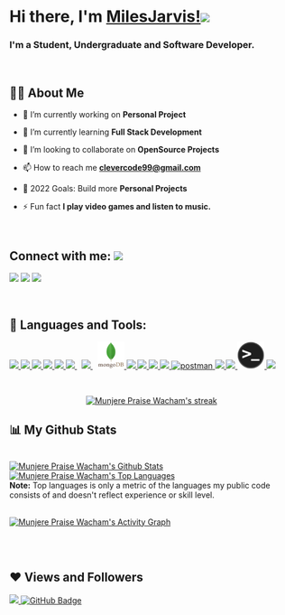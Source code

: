<h1 align="left">Hi there, I'm  <a href="https://munjere.github.io/tech">MilesJarvis!</a><img src="https://raw.githubusercontent.com/MartinHeinz/MartinHeinz/master/wave.gif" width="30px"></h1>

<h3 align="left">I'm a Student, Undergraduate and Software Developer.</h3>

<br/>

## 🙋‍♂️ About Me

-   🔭 I’m currently working on **Personal Project**

-   🌱 I’m currently learning **Full Stack Development**

-   👯 I’m looking to collaborate on **OpenSource Projects**

-   📫 How to reach me **clevercode99@gmail.com**

-   🥅 2022 Goals: Build more **Personal Projects**

-   ⚡ Fun fact **I play video games and listen to music.**

<br/>

## Connect with me: <img src="https://media.giphy.com/media/LnQjpWaON8nhr21vNW/giphy.gif" height="32">

<p align="left">
<!-- need to update twitter and linkedin accounts-->
<a href = "https://www.linkedin.com//"><img src="https://img.icons8.com/fluent/35/000000/linkedin.png"/></a>
<!--<a href = "https://www.facebook.com//"><img src="https://img.icons8.com/doodle/35/000000/facebook-new.png"/></a>, -->
<a href = "https://twitter.com/"><img src="https://img.icons8.com/fluent/35/000000/twitter.png"/></a>
<a href = "https://telegram.org/"><img src="https://img.icons8.com/color/35/000000/telegram-app--v1.png"/></a>
<!--<a href = "https://www.instagram.com/praisekrys/"><img src="https://img.icons8.com/fluent/35/000000/instagram-new.png"/></a> -->

</p>

<br/>

## 🚀 Languages and Tools:

<p align="left"> 
    <a href="https://www.w3.org/html/" target="_blank"> <img src="https://img.icons8.com/color/48/000000/html-5.png"/> </a> 
    <a href="https://www.w3schools.com/css/" target="_blank"> <img src="https://img.icons8.com/color/48/000000/css3.png"/> </a> 
    <a href="https://sass-lang.com/" target="_blank"><img src="https://img.icons8.com/color/48/000000/sass.png"/> </a> 
    <a href="https://developer.mozilla.org/en-US/docs/Web/JavaScript" target="_blank"> <img src="https://img.icons8.com/color/48/000000/javascript.png"/> </a> 
    <a href="https://reactjs.org/" target="_blank"> <img src="https://img.icons8.com/color/48/000000/react-native.png"/> </a>
    <a style="padding-right:8px;" href="https://nodejs.org" target="_blank"> <img src="https://img.icons8.com/color/48/000000/nodejs.png"/> </a> 
    <a style="padding-right:8px;" href="https://www.mysql.com/" target="_blank"> <img src="https://img.icons8.com/fluent/50/000000/mysql-logo.png"/> </a>
    <a href="https://www.mongodb.com/" target="_blank"> <img src="https://raw.githubusercontent.com/devicons/devicon/master/icons/mongodb/mongodb-original-wordmark.svg" alt="mongodb" width="48" height="48"/> </a> 
    <a href="https://firebase.google.com/" target="_blank"> <img src="https://img.icons8.com/color/48/000000/firebase.png"/> </a> 
    <a href="https://code.visualstudio.com/" target="_blank"> <img src="https://img.icons8.com/color/48/000000/visual-studio-code-2019.png"/> </a>
    <a href="https://www.jetbrains.com/pycharm/" target="_blank"> <img src="https://img.icons8.com/color/48/000000/pycharm.png"/> </a>
    <a href="https://www.python.org/" target="_blank"> <img src="https://img.icons8.com/color/48/000000/python.png"/> </a>
    <a href="https://postman.com" target="_blank"> <img src="https://www.vectorlogo.zone/logos/getpostman/getpostman-icon.svg" alt="postman" width="45" height="45"/> </a>   
    <a href="https://git-scm.com/" target="_blank"> <img src="https://img.icons8.com/color/48/000000/git.png"/> </a> 
    <a href="https://redux.js.org" target="_blank"> <img src="https://img.icons8.com/color/48/000000/redux.png"/> </a>
    <a href="https://raw.githubusercontent.com/" target="_blank"><img alt="terminal" width="48px" src="https://raw.githubusercontent.com/github/explore/80688e429a7d4ef2fca1e82350fe8e3517d3494d/topics/terminal/terminal.png"> </a>
    <a href="https://www.cplusplus.com/" target="_blank"> <img src="https://img.icons8.com/color/48/000000/c-plus-plus-logo.png"/> </a>
  
</p>

<!-- [![React Badge](https://img.shields.io/badge/-React-61DBFB?style=for-the-badge&labelColor=black&logo=react&logoColor=61DBFB)](#)  [![Javascript Badge](https://img.shields.io/badge/-Javascript-F0DB4F?style=for-the-badge&labelColor=black&logo=javascript&logoColor=F0DB4F)](#) [![Typescript Badge](https://img.shields.io/badge/-Typescript-007acc?style=for-the-badge&labelColor=black&logo=typescript&logoColor=007acc)](#) [![Nodejs Badge](https://img.shields.io/badge/-Nodejs-3C873A?style=for-the-badge&labelColor=black&logo=node.js&logoColor=3C873A)](#) [![GraphQL Badge](https://img.shields.io/badge/-GraphQl-e535ab?style=for-the-badge&labelColor=black&logo=node.js&logoColor=e535ab)](#) -->
<br/>

<p align="center">
    <a href="https://github.com/sonicDev99/github-readme-streak-stats">
        <img title="🔥 Get streak stats for your profile at git.io/streak-stats" alt="Munjere Praise Wacham's streak" src="https://github-readme-streak-stats.herokuapp.com/?user=sonicDev99&theme=black-ice&hide_border=true&stroke=0000&background=060A0CD0"/>
    </a>
</p>

## 📊 My Github Stats

  <br/>
    <a href="https://github.com/sonicDev99/github-readme-stats"><img alt="Munjere Praise Wacham's Github Stats" src="https://github-readme-stats.vercel.app/api?username=sonicDev99&show_icons=true&count_private=true&theme=react&hide_border=true&bg_color=0D1117" /></a>
  <a href="https://github.com/sonicDev99/github-readme-stats"><img alt="Munjere Praise Wacham's Top Languages" src="https://github-readme-stats.vercel.app/api/top-langs/?username=sonicDev99&langs_count=8&count_private=true&layout=compact&theme=react&hide_border=true&bg_color=0D1117" /></a>
  <br/>
  <b>Note:</b> Top languages is only a metric of the languages my public code consists of and doesn't reflect experience or skill level.

<br/>
<br/>

<a href="https://github.com/sonicDev99/github-readme-activity-graph"><img alt="Munjere Praise Wacham's Activity Graph" src="https://activity-graph.herokuapp.com/graph?username=sonicDev99&bg_color=0D1117&color=5BCDEC&line=5BCDEC&point=FFFFFF&hide_border=true" /></a>

<br/>
<br/>

## ❤ Views and Followers

<a href="https://github.com/Meghna-DAS/github-profile-views-counter">
    <img src="https://komarev.com/ghpvc/?username=sonicDev99">
</a>
<a href="https://github.com/sonicDev99?tab=followers"><img src="https://img.shields.io/github/followers/sonicDev99?label=Followers&style=social" alt="GitHub Badge"></a>
